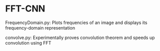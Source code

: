 # FFT-CNN

FrequencyDomain.py: Plots frequencies of an image and displays its frequency-domain representation

convolve.py: Experimentally proves convolution theorem and speeds up convolution using FFT
